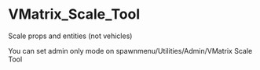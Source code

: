 # VMatrix_Scale_Tool

Scale props and entities (not vehicles)

You can set admin only mode on spawnmenu/Utilities/Admin/VMatrix Scale Tool
